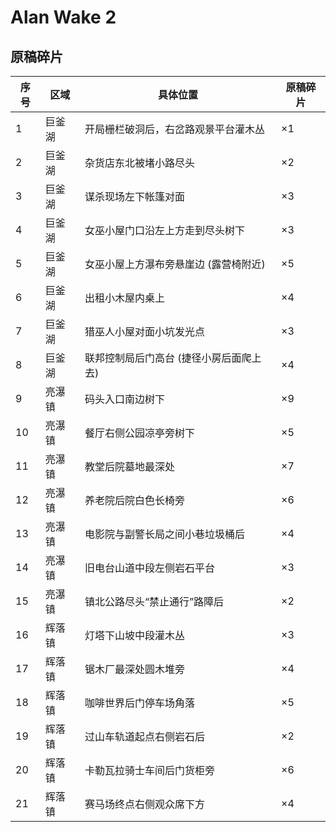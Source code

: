 # Alan Wake 2

## 原稿碎片

| 序号 | 区域   | 具体位置                                | 原稿碎片 |
|------|--------|-----------------------------------------|----------|
| 1    | 巨釜湖 | 开局栅栏破洞后，右岔路观景平台灌木丛     | ×1       |
| 2    | 巨釜湖 | 杂货店东北被堵小路尽头                  | ×2       |
| 3    | 巨釜湖 | 谋杀现场左下帐篷对面                    | ×3       |
| 4    | 巨釜湖 | 女巫小屋门口沿左上方走到尽头树下        | ×3       |
| 5    | 巨釜湖 | 女巫小屋上方瀑布旁悬崖边 (露营椅附近)   | ×5       |
| 6    | 巨釜湖 | 出租小木屋内桌上                        | ×4       |
| 7    | 巨釜湖 | 猎巫人小屋对面小坑发光点                | ×3       |
| 8    | 巨釜湖 | 联邦控制局后门高台 (捷径小房后面爬上去) | ×4       |
| 9    | 亮瀑镇 | 码头入口南边树下                        | ×9       |
| 10   | 亮瀑镇 | 餐厅右侧公园凉亭旁树下                  | ×5       |
| 11   | 亮瀑镇 | 教堂后院墓地最深处                      | ×7       |
| 12   | 亮瀑镇 | 养老院后院白色长椅旁                    | ×6       |
| 13   | 亮瀑镇 | 电影院与副警长局之间小巷垃圾桶后        | ×4       |
| 14   | 亮瀑镇 | 旧电台山道中段左侧岩石平台              | ×3       |
| 15   | 亮瀑镇 | 镇北公路尽头“禁止通行”路障后            | ×2       |
| 16   | 辉落镇 | 灯塔下山坡中段灌木丛                    | ×3       |
| 17   | 辉落镇 | 锯木厂最深处圆木堆旁                    | ×4       |
| 18   | 辉落镇 | 咖啡世界后门停车场角落                  | ×5       |
| 19   | 辉落镇 | 过山车轨道起点右侧岩石后                | ×2       |
| 20   | 辉落镇 | 卡勒瓦拉骑士车间后门货柜旁              | ×6       |
| 21   | 辉落镇 | 赛马场终点右侧观众席下方                | ×4       |
